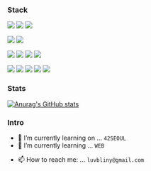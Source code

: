 <!-- ### Hi there 👋 -->

### Stack

<a href="https://www.notion.so/c2e18df34d234eba988acb519f554f8c" target="_blank"><img src="https://img.shields.io/badge/Notion-000000?style=flat-square&logo=Notion&logoColor=white"/></a>
<a href="https://github.com/blingblin-g" target="_blank"><img src="https://img.shields.io/badge/GitHub-181717?style=flat-square&logo=GitHub&logoColor=white"/></a>
<a href="https://profile.intra.42.fr/" target="_blank"><img src="https://img.shields.io/badge/SEOUL-000000?style=flat-square&logo=42&logoColor=white"/></a>


<img src="https://img.shields.io/badge/C/C++-A8B9CC?style=flat-square&logo=C&logoColor=white"/> <img src="https://img.shields.io/badge/Unity-000000?style=flat-square&logo=Unity&logoColor=white"/>

<img src="https://img.shields.io/badge/Python-3776AB?style=flat-square&logo=Python&logoColor=white"/> <img src="https://img.shields.io/badge/Flask-000000?style=flat-square&logo=Flask&logoColor=white"/> <img src="https://img.shields.io/badge/MongoDB-47A248?style=flat-square&logo=MongoDB&logoColor=white"/> <img src="https://img.shields.io/badge/MySQL-4479A1?style=flat-square&logo=MySQL&logoColor=white"/>

<img src="https://img.shields.io/badge/HTML-E34F26?style=flat-square&logo=HTML5&logoColor=white"/> <img src="https://img.shields.io/badge/CSS-1572B6?style=flat-square&logo=CSS3&logoColor=white"/> <img src="https://img.shields.io/badge/Javascript-F7DF1E?style=flat-square&logo=JavaScript&logoColor=white"/> <img src="https://img.shields.io/badge/React-61DAFB?style=flat-square&logo=React&logoColor=white"/> <img src="https://img.shields.io/badge/MaterialUI-0081CB?style=flat-square&logo=Material-UI&logoColor=white"/>


### Stats

[![Anurag's GitHub stats](https://github-readme-stats.vercel.app/api?username=blingblin-g)](https://github.com/anuraghazra/github-readme-stats)


### Intro

<!-- **blingblin-g/blingblin-g** is a ✨ _special_ ✨ repository because its `README.md` (this file) appears on your GitHub profile.

Here are some ideas to get you started:
 -->
- 🔭 I’m currently learning on ... `42SEOUL`
- 🌱 I’m currently learning ... `WEB`
<!-- - 👯 I’m looking to collaborate on ... -->
<!-- - 🤔 I’m looking for help with ... -->
<!-- - 💬 Ask me about ... -->
- 📫 How to reach me: ... `luvbliny@gmail.com`
<!-- - 😄 Pronouns: ... -->
<!-- - ⚡ Fun fact: ... -->

